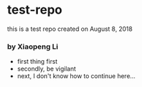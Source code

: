 # test-repo
this is a test repo created on August 8, 2018


### by Xiaopeng Li

* first thing first
* secondly, be vigilant
* next, I don't know how to continue here...
